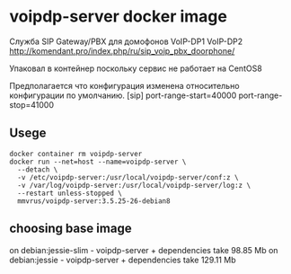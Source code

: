 # voipdp-server docker image
Служба SIP Gateway/PBX для домофонов VoIP-DP1 VoIP-DP2
http://komendant.pro/index.php/ru/sip_voip_pbx_doorphone/

Упаковал в контейнер поскольку сервис нe работает на CentOS8

Предполагается что конфигурация изменена относительно конфигурации по умолчанию.
[sip]
port-range-start=40000
port-range-stop=41000

## Usege

```
docker container rm voipdp-server
docker run --net=host --name=voipdp-server \
  --detach \
  -v /etc/voipdp-server:/usr/local/voipdp-server/conf:z \
  -v /var/log/voipdp-server:/usr/local/voipdp-server/log:z \
  --restart unless-stopped \
  mmvrus/voipdp-server:3.5.25-26-debian8
```

## choosing base image
on debian:jessie-slim - voipdp-server + dependencies take  98.85 Mb
on debian:jessie      - voipdp-server + dependencies take 129.11 Mb
